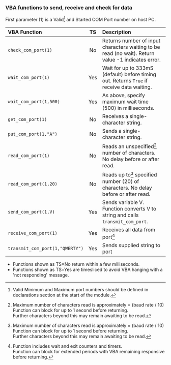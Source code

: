 ### VBA functions to send, receive and check for data

First parameter (1) is a Valid[^1] and Started COM Port number on host PC.

| VBA Function                    |  TS  | Description                                                                                                   |
| :-------------------------------|:----:| :-------------------------------------------------------------------------------------------------------------|
| `check_com_port(1)`             | No   | Returns number of input characters waiting to be read (no wait). Return value -1 indicates error.             |
| `wait_com_port(1)`              | Yes  | Wait for up to 333mS (default) before timing out. Returns `True` if receive data waiting.                     |
| `wait_com_port(1,500)`          | Yes  | As above, specify maximum wait time (500) in milliseconds.                                                    |  
| `get_com_port(1)`               | No   | Receives a single-character string.                                                                           |
| `put_com_port(1,"A")`           | No   | Sends a single-character string.                                                                              |
| `read_com_port(1)`              | No   | Reads an unspecified[^2] number of characters. No delay before or after read.                                 |
| `read_com_port(1,20)`           | No   | Reads up to[^2] specified number (20) of characters. No delay before or after read.                           |
| `send_com_port(1,V)`            | Yes  | Sends variable V. Function converts V to string and calls `transmit_com_port`.                                |
| `receive_com_port(1)`           | Yes  | Receives all data from port[^3]                                                                               |
| `transmit_com_port(1,"QWERTY")` | Yes  | Sends supplied string to port                                                                                 |

* Functions shown as TS=No return within a few milliseconds. 
* Functions shown as TS=Yes are timesliced to avoid VBA hanging with a 'not responding' message.

[^1]:  Valid Minimum and Maximum port numbers should be defined in declarations section at the start of the module. 
[^2]:  Maximum number of characters read is approximately = (baud rate / 10)    
       Function can block for up to 1 second before returning.  
       Further characters beyond this may remain awaiting to be read.
[^3]:  Function includes wait and exit counters and timers.   
       Function can block for extended periods with VBA remaining responsive before returning.


